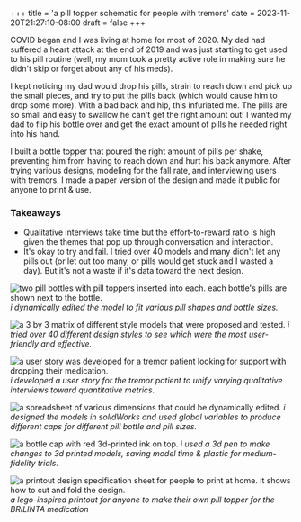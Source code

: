 +++
title = 'a pill topper schematic for people with tremors'
date = 2023-11-20T21:27:10-08:00
draft = false
+++

COVID began and I was living at home for most of 2020. My dad had suffered a heart attack at the end of 2019 and was just starting to get used to his pill routine (well, my mom took a pretty active role in making sure he didn't skip or forget about any of his meds).

I kept noticing my dad would drop his pills, strain to reach down and pick up the small pieces, and try to put the pills back (which would cause him to drop some more). With a bad back and hip, this infuriated me. The pills are so small and easy to swallow he can't get the right amount out! I wanted my dad to flip his bottle over and get the exact amount of pills he needed right into his hand.

I built a bottle topper that poured the right amount of pills per shake, preventing him from having to reach down and hurt his back anymore. After trying various designs, modeling for the fall rate, and interviewing users with tremors, I made a paper version of the design and made it public for anyone to print & use.

### Takeaways
- Qualitative interviews take time but the effort-to-reward ratio is high given the themes that pop up through conversation and interaction.
- It's okay to try and fail. I tried over 40 models and many didn't let any pills out (or let out too many, or pills would get stuck and I wasted a day). But it's not a waste if it's data toward the next design.

![two pill bottles with pill toppers inserted into each. each bottle's pills are shown next to the bottle.](/projects/pills/pill_comparison.png)
*i dynamically edited the model to fit various pill shapes and bottle sizes.* 

![a 3 by 3 matrix of different style models that were proposed and tested.](/projects/pills/pill_models.png)
*i tried over 40 different design styles to see which were the most user-friendly and effective.*

![a user story was developed for a tremor patient looking for support with dropping their medication.](/projects/pills/pill_user.png)
*i developed a user story for the tremor patient to unify varying qualitative interviews toward quantitative metrics.*

![a spreadsheet of various dimensions that could be dynamically edited.](/projects/pills/pill_dimensions.png)
*i designed the models in solidWorks and used global variables to produce different caps for different pill bottle and pill sizes.*

![a bottle cap with red 3d-printed ink on top.](/projects/pills/pill_pen.png)
*i used a 3d pen to make changes to 3d printed models, saving model time & plastic for medium-fidelity trials.*

![a printout design specification sheet for people to print at home. it shows how to cut and fold the design.](/projects/pills/pill_lego.png)
*a lego-inspired printout for anyone to make their own pill topper for the BRILINTA medication*
